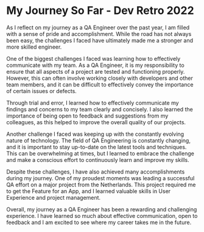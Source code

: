# My Journey So Far - Dev Retro 2022

As I reflect on my journey as a QA Engineer over the past year, I am filled with a sense of pride and accomplishment. While the road has not always been easy, the challenges I faced have ultimately made me a stronger and more skilled engineer.

One of the biggest challenges I faced was learning how to effectively communicate with my team. As a QA Engineer, it is my responsibility to ensure that all aspects of a project are tested and functioning properly. However, this can often involve working closely with developers and other team members, and it can be difficult to effectively convey the importance of certain issues or defects.

Through trial and error, I learned how to effectively communicate my findings and concerns to my team clearly and concisely. I also learned the importance of being open to feedback and suggestions from my colleagues, as this helped to improve the overall quality of our projects.

Another challenge I faced was keeping up with the constantly evolving nature of technology. The field of QA Engineering is constantly changing, and it is important to stay up-to-date on the latest tools and techniques. This can be overwhelming at times, but I learned to embrace the challenge and make a conscious effort to continuously learn and improve my skills.

Despite these challenges, I have also achieved many accomplishments during my journey. One of my proudest moments was leading a successful QA effort on a major project from the Netherlands. This project required me to get the Feature for an App, and I learned valuable skills in User Experience and project management.

Overall, my journey as a QA Engineer has been a rewarding and challenging experience. I have learned so much about effective communication, open to feedback and I am excited to see where my career takes me in the future.
